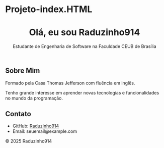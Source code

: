 # Projeto-index.HTML
<!DOCTYPE html>
<html lang="pt-BR">
<head>
    <meta charset="UTF-8">
    <meta name="viewport" content="width=device-width, initial-scale=1.0">
    <title>Raduzinho914 - Página Pessoal</title>
    <link rel="stylesheet" href="style.css">
</head>
<body>
    <header>
        <h1>Olá, eu sou Raduzinho914</h1>
        <p>Estudante de Engenharia de Software na Faculdade CEUB de Brasília</p>
    </header>
    <main>
        <section>
            <h2>Sobre Mim</h2>
            <p>Formado pela Casa Thomas Jefferson com fluência em inglês.</p>
            <p>Tenho grande interesse em aprender novas tecnologias e funcionalidades no mundo da programação.</p>
        </section>
        <section>
            <h2>Contato</h2>
            <ul>
                <li>GitHub: <a href="https://github.com/Raduzinho914" target="_blank">Raduzinho914</a></li>
                <li>Email: seuemail@example.com</li>
            </ul>
        </section>
    </main>
    <footer>
        <p>&copy; 2025 Raduzinho914</p>
    </footer>
</body>
</html>
